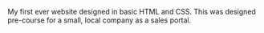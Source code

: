 My first ever website designed in basic HTML and CSS.
This was designed pre-course for a small, local company as a sales portal.
